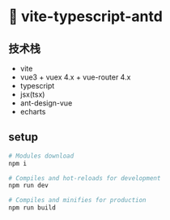 # 🚧 vite-typescript-antd

## 技术栈

- vite
- vue3 + vuex 4.x + vue-router 4.x
- typescript
- jsx(tsx)
- ant-design-vue
- echarts

## setup
```bash
# Modules download
npm i

# Compiles and hot-reloads for development
npm run dev

# Compiles and minifies for production
npm run build
```
